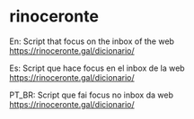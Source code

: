 # rinoceronte

En: Script that focus on the inbox of the web https://rinoceronte.gal/dicionario/

Es: Script que hace focus en el inbox de la web https://rinoceronte.gal/dicionario/

PT_BR: Script que  fai focus no inbox da web https://rinoceronte.gal/dicionario/
